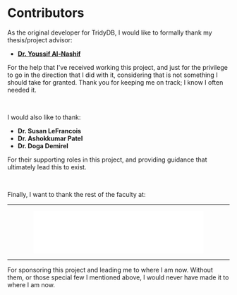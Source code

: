 # Contributors

As the original developer for TridyDB, I would like to formally thank my thesis/project advisor:

* [**Dr. Youssif Al-Nashif**](https://github.com/ybalnashif)

For the help that I've received working this project, and just for the privilege to go in the direction that I did with it, considering that is not something I should take for granted. Thank you for keeping me on track; I know I often needed it.

<br>

I would also like to thank:

* **Dr. Susan LeFrancois**
* **Dr. Ashokkumar Patel**
* **Dr. Doga Demirel**

For their supporting roles in this project, and providing guidance that ultimately lead this to exist.

<br>

Finally, I want to thank the rest of the faculty at:

---

<p align="center">
    <img align="center" src="img/flpoly.svg">
</p>

---

For sponsoring this project and leading me to where I am now. Without them, or those special few I mentioned above, I would never have made it to where I am now.